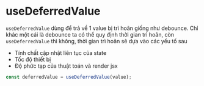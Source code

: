 # useDeferredValue

`useDeferredValue` dùng để trả về 1 value bị trì hoãn giống như debounce. Chỉ khác một cái là debounce ta có thể quy định thời gian trì hoãn, còn `useDeferredValue` thì không, thời gian trì hoãn sẽ dựa vào các yếu tố sau

- Tính chất cập nhật liên tục của state
- Tốc độ thiết bị
- Độ phức tạp của thuật toán và render jsx

```jsx
const deferredValue = useDeferredValue(value);
```